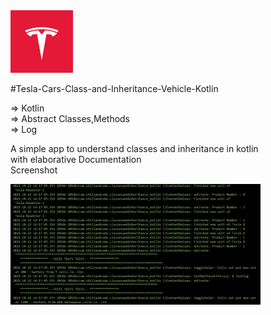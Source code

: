 <div>
<img src="app/src/main/res/drawable/icon.png" alt="logcat screenshot" width=100>
</div>

#Tesla-Cars-Class-and-Inheritance-Vehicle-Kotlin


=> Kotlin<br>
=> Abstract Classes,Methods<br>
=> Log<br>


A simple app to understand classes and inheritance in kotlin<br>
with elaborative Documentation<br>
Screenshot
<div>
<img src="screenshots/1.png" alt="logcat screenshot" width=400>
</div>